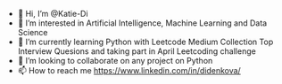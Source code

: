 - 👋 Hi, I’m @Katie-Di
- 👀 I’m interested in Artificial Intelligence, Machine Learning and Data Science
- 🌱 I’m currently learning Python with Leetcode Medium Collection Top Interview Quesions and taking part in April Leetcoding challenge
- 💞️ I’m looking to collaborate on any project on Python
- 📫 How to reach me https://www.linkedin.com/in/didenkova/

<!---
Katie-Di/Katie-Di is a ✨ special ✨ repository because its `README.md` (this file) appears on your GitHub profile.
You can click the Preview link to take a look at your changes.
--->
